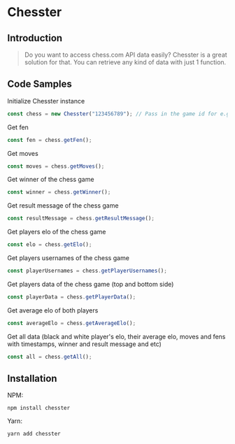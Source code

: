 # Chesster

## Introduction

> Do you want to access chess.com API data easily? Chesster is a great solution for that. You can retrieve any kind of data with just 1 function.

## Code Samples

Initialize Chesster instance

```js
const chess = new Chesster("123456789"); // Pass in the game id for e.g: https://www.chess.com/game/live/123456789
```

Get fen

```js
const fen = chess.getFen();
```

Get moves

```js
const moves = chess.getMoves();
```

Get winner of the chess game

```js
const winner = chess.getWinner();
```

Get result message of the chess game

```js
const resultMessage = chess.getResultMessage();
```

Get players elo of the chess game

```js
const elo = chess.getElo();
```

Get players usernames of the chess game

```js
const playerUsernames = chess.getPlayerUsernames();
```

Get players data of the chess game (top and bottom side)

```js
const playerData = chess.getPlayerData();
```

Get average elo of both players

```js
const averageElo = chess.getAverageElo();
```

Get all data (black and white player's elo, their average elo, moves and fens with timestamps, winner and result message and etc)

```js
const all = chess.getAll();
```

## Installation

NPM:

```
npm install chesster
```

Yarn:

```
yarn add chesster
```
